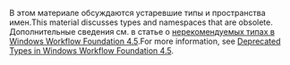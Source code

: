 <span data-ttu-id="e11b6-101">В этом материале обсуждаются устаревшие типы и пространства имен.</span><span class="sxs-lookup"><span data-stu-id="e11b6-101">This material discusses types and namespaces that are obsolete.</span></span> <span data-ttu-id="e11b6-102">Дополнительные сведения см. в статье о [нерекомендуемых типах в Windows Workflow Foundation 4.5](http://aka.ms/wfdeprecatedtypes).</span><span class="sxs-lookup"><span data-stu-id="e11b6-102">For more information, see [Deprecated Types in Windows Workflow Foundation 4.5](http://aka.ms/wfdeprecatedtypes).</span></span>